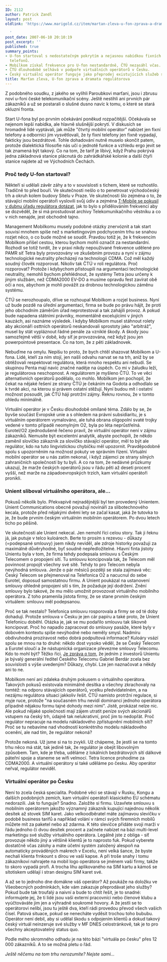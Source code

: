 ```yaml
---
ID: 2112
author: Patrick Zandl
layout: post
oldlink: 'https://www.marigold.cz/item/martan-zleva-u-fon-zprava-a-dramata-regulatorova

  '
post_date: 2007-06-10 20:10:19
post_excerpt: ''
published: true
summary_points:
- U-fon startoval s nedostatečným pokrytím a nejasnou nabídkou fixních bezdrátových
  telefonů.
- Mobilkom získal frekvence pro U-fon nestandardně, ČTÚ nezasáhl včas.
- ČTÚ dlouhodobě selhává v podpoře virtuálních operátorů v Česku.
- Český virtuální operátor funguje jako přeprodej existujících služeb s marží.
title: Marťan zleva, U-fon zprava a dramata regulátorova
---
```


Z podobného soudku, z jakého se vylíhli Paroubkovi marťani, jsou i zbrusu noví u-foni české telekomunikační scény. Ještě nestihli ani prvních pár zákazníků a už se postarali o slušné dusno navíc k tomu, o které se stará okluzní fronta. 

Start U-fona byl po prvním očekávání poněkud rozpačitější. Očekávala se nejenom lepší nabídka, ale hlavně slušnější pokrytí. V diskusích se hromadně lidé vyptávali, jak může "čtvrtý mobilní operátor" nabízet jen fixní telefony a odborníci jim vysvětlovali, že ty fixní telefony jen fixně vypadají, fakticky jsou bezdrátové. Tohle dohadování nutně muselo skončit patem, protože dialektická filosofie nás učí o jednotě funkce a vzhledu ergo jevit se tak znamená být takový. Co na tom, že tarif je líbivý, když Prahu pokrývá jedna základnová stanice plácnutá do zahrádkářské kolonie a další čtyři stanice najdete až ve Východních Čechách. 

<h3>Proč tedy U-fon startoval?</h3>

Někteří si udělali závěr záhy a to v souvislosti s tichem, které se rozhostilo. Tradičně to před bouří. Ve skutečnosti nešlo o to penetrovat východočeský trh a okruh kolem budovy Sitelu v Praze. Ve skutečnosti šlo zejména o to, že stávající mobilní operátoři vyslovili svůj údiv a zejména <a href="http://www.ctu.cz/main.php?pageid=268&page_content_id=3804">T-Mobile se pokusil v dubnu úřadu regulátora dotázat</a>, jak to bylo s přidělováním frekvencí aby se dozvěděl, že si má prostudovat archivy Telekomunikačního věstníku a co v nich nenajde, jest obchodně tajno. 

Management Mobilkomu musely podobné otázky znervóznit a tak start souvisí mnohem spíše než s marketingovým podchycením trhu se snahou rozjet něco, o co bude možné se soudit. Pravdou totiž je, že k frekvencím Mobilkom přišel cestou, kterou bychom mohli označit za nestandardní. Rozhodl se totiž tvrdit, že v praxi nikdy nepoužívané frekvence udělené pro PAMR síť Tetra byly provozovány ve zkušebním provozu a nyní v zájmu technologické neutrality přecházejí na technologii CDMA. Což měl každý soudný člověk rozporovat. Nikoliv tak ČTÚ v roli regulátora. Proč rozporovat? Protože i kdybychom přistoupili na argumentaci technologické neutrality, nemohli bychom přehlédnout, že systémy Tetra jsou určeny k jiným službám, než CDMA2000 EV-DO a musíme opravdu fest zavírat obě oči a nos, abychom je mohli povážit za drobnou technologickou záměnu systému. 
<!--more-->

ČTÚ se nerozhoupalo, dříve se rozhoupal Mobilkom a rozjel business. Nyní už bude pozdě na úřední argumentaci, firma se bude po právu hájit, že proti jeho obchodním záměrům úřad neprotestoval a tak zahájili provoz. A pokud bude napadena státními právníky, momentálně excelujícími v jiných kauzách, asi naznáme výsledek. I kdyby Mobilkom musel stáhnout rolety aby akcionáři osttních operátorů neskandovali sprostoty jako "arbitráž", musel by stát vypláznout řádné penále za vzniklé škody. A škody jsou samozřejmě větší v době, kdy síť je provozována, než když jsou jen powerpointové presentace. Co na tom, že z pěti základnovek. 

Nebuďme na omylu. Nepíšu to proto, že bych chtěl shazovat Mobilkom a U-fona. Lidé, kteří za ním stojí, jen našli odvahu narvat se na trh, aniž by se obtěžovali respektovat regulátora, která mnoho respektu ani nebudí. Se skupinou Penta mají navíc značné naděje na úspěch. Co mi v žaludku leží, je regulátorova neschopnost. A regulátorem je myšleno ČTÚ. To ve věci alternativních operátorů podělalo, co mohlo. Mobilkom jen pochopil, že čekat na nějaké řešení ze strany ČTÚ je čekáním na Godota a odhodlalo se k tvrdé akci, na kterou si právem ostatní stěžují. Nyní budou mít i ostatní možnost posoudit, jak ČTÚ háji protržní zájmy. Řeknu rovnou, že v tomto ohledu minimálně. 

Virtuální operátor je v Česku dlouhodobě omílané téma. Zdálo by se, že byvše součást Evropské unie a s ohledem na právní subsidiaritu, je s virtuálním operátorem vymalováno, ale tuhá obrana oligopolní svaté trojky vedené v tomto případě neomylným O2, byla po léta neprůstřelná. Eurotel/O2 zjednodušeně řečeno pravil, že virtuální operátor není v zájmu zákazníků. Nemusíte být excelentní analytik, abyste pochopili, že někdo zaměnil slovíčko zákazník za slovíčko stávající operátor, měl to být ale regulátor, kdo na tuto lingvistickou chybičku měl upozornit. Pravděpodobně spolu s upozorněním na možnost pokuty ve správním řízení. Virtuální mobilní operátor se u nás zatím nekonal, i když zájemci ze strany silných zahraničních společností by tu byli. A co na tom, že nedávné průzkumy ukazují, že marže českých operátorů jsou v řádu pěti až deseti procent vyšší, než marže na západoevropských trzích, kam virtuální operátoři pronikli. 

<h3>Unient sliboval virtuálního operátora, ale...</h3>

Pokusů několik bylo. Překvapivě nejnadějnější byl ten provedený Unientem. Unient Communications obecně považují novináři za slibotechnového kecala, protože před nějakými dvěmi lety se začal kasat, jaká že tutovka to je, že bude prvním českým virtuálním mobilním operátorem. Po dvou letech ticho po pěšině. 

Ve skutečnosti ale Unient nekecal. Jen nemohl říci celou story. Tak ji řeknu já, jak putuje v telco kuloárech. Berte to prosím s rezevou - důkazy (=podepsané smlouvy) jsem nikdy neviděl, ale zdroje historky považuji za maximálně důvěryhodné, byť soudně nepředložitelné. Hlavní finta jistoty Unientu byla v tom, že firma tehdy podepsala smlouvu s Českým Telecomem o propojení sítí. Tu smlouvu koncipovala tak, že Telecom měl povinnost propojit všechny své sítě. Tehdy to pro Telecom nebyla nevýhodná smlouva. Jenže o pár měsíců později se stala zajímavá věc: Český Telecom se přejmenoval na Telefonica O2 a nacucnul do sebe Eurotel, doposud samostatnou firmu. A Unient poukázal na ustanovení smlouvy ohledně propojení sítí s tím, že požaduje její dodržení. Znění smlouvy bylo takové, že mu mělo umožnit provozovat virtuálního mobilního operátora. Z toho pramenila jistota firmy, že se stane prvním českým virtuálem: smlouvu měl podepsanou. 

Proč se tak nestalo? Telefonica smlouvu rosporovala a firmy se od té doby dohadují. Protože smlouva v Česku je jen cár papíru a také proto, že Unient Telefonicu doběhl. Otázka je, jak se mu podařilo smlouvu tak šikovně koncipovat. Proč ho napadlo zapracovat do smlouvy pasáže, které byly v dobovém kontextu spíše nevýhodné nebo neměly smysl. Nadmíru obdivuhodná prozíravost nebo dobrá podpultová informace? Kuloáry vsází spolu se mnou na to druhé: někdo dost vysoko věděl, že se Český Telecom a Eurotel sloučí a že nástupnícká organizace převezme smlouvy Telecomu. Kdo to mohl být? Těžko říci. <a href="http://www.patria.cz/News/1010070/News/detail.html">Je zpráva o tom</a>, že jedním z investorů Unientu je bývalý generální ředitel Českého Telecomu Gabriel Berdár zcela bez souvislosti s výše uvedeným? Důkazy, chybí. Lze jen naznačovat a někdy ani to ne. 

Mobilkom není ani zdaleka druhým pokusem o virtuálního operátora. Takových pokusů existovala minimálně desítka a všechny zkrachovaly na tomtéž: na odporu stávajících operátorů, vcelku předvídatelném, a na nezájmu regulátora situaci jakkoliv řešit. ČTÚ namísto protržní regulace, si myje ruce, protože "na současném trhu nevidí dominanci jednoho operátora případně nějakou formu tajné dohody mezi nimi". Jistě, prokázat nelze nic. Ale pokud nějaké společnosti mají zájem utratit peníze svých akcionářů vstupem na český trh, údajně tak nelukrativní, proč jim to nedopřát. Proč regulátor nepracuje na modelu nákladového zpřístupnění mobilních sítí? Proč se tu nebavíme nad vhodností konkrétního modelu nákladového ocenění, ale nad tím, že regulátor nekoná? 

Protože nekoná. Už jsme si na to zvykli. Už chápeme, že jestli se na tomto trhu něco má stát, tak jedině tak, že regulátor je obejit libovolným způsobem. Tam, kde je třeba, uděláme z lokálních bezdrátových sítí dálkové páteřní spoje a staneme se wifi velmocí. Tetra licence prohodíme za CDMA2000. A virtuální operátory si také uděláme po česku. Aby operátor neřval, regulátor neviděl. 

<h3>Virtuální operátor po Česku</h3>

Není to zcela česká specialita. Podobné věci se stávají v Rusku, Kongu a dalších podobných zemích, kam virtuální operátoři klasického EU schématu nedorazili. Jak to funguje? Snadno. Založíte si firmu. Uzavřete smlouvu s mobilním operátorem jakožto významný zákazník kupující najednou několik desítek až stovek SIM karet. Jako velkoodběratel máte zajímavou slevičku v podobě business tarifů a například volání v rámci svých firemních mobilů můžete mít za paketel nebo až zdarma. K této slevičce přidáte svoji marži v řádu jednoho či dvou desítek procent a začnete nabízet na bázi multi-level marketingu své služby virtuálního operátora. Legálně jste z obliga - síť provozuje někdo jiný a většině klientů je to naprosto fuk. Pokud vyberete dostatčně včas zálohy a máte účetní systém založený alespoň na automaticky prováděných makrech v Excelu, není velká šance, že byste nechali klienta frnkount s dírou ve vaší kapse. A při troše snahy i tomu zákazníkovi nahrajete na mobil logo operátora se jménem vaší firmy, takže to skoro vypadá profi. A trocha lihu aplikovaného na SIM kartu a kámoš se sítotiskem udělají i stran designu SIM karet své.  

A až se to jednoho dne domákne váš operátor? Až poukáže na doložku ve Všeobecných podmínkách, kde vám zakazuje přeprodávat jeho služby?  Pokud bude tak troufalý a naivní a bude to chtít řešit, je to snadné: informujete jej, že ti lidé jsou vaši externí pracovníci nebo členové klubu a vyúčtováváte jim jen a výhradně soukromé hovory. A že jestli se to operátorovi nelíbí, jsou tu ještě dva, kteří rádi provedou převod všech vašich čísel. Patová situace, pokud se nenecháte vyděsit trochou toho bububu. Operátor není debil, aby si udělal škodu s odpojením klientů a dokud takový český virtuál neinzeruje své služby v MF DNES celostránkově, tak je to pro všechny akceptovatelný status quo. 

Podle mého skromného odhadu je na této bázi "virtuála po česku" přes 12 000 zákazníků. A to se možná pletu o řád. 

<em>Ještě něčemu na tom trhu nerozumíte? Nejste sami...  </em>